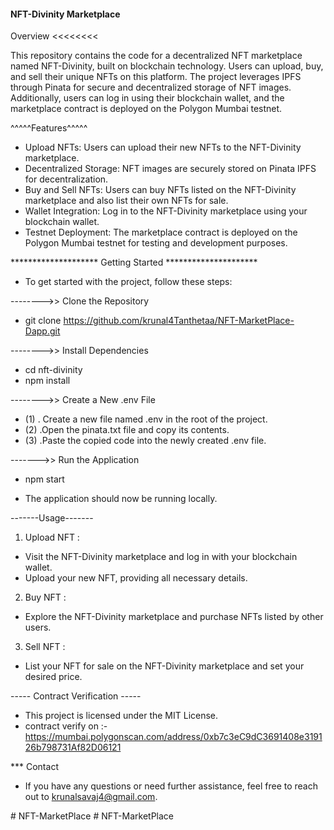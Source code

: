 #### NFT-Divinity Marketplace ####

 Overview <<<<<<<<

This repository contains the code for a decentralized NFT marketplace named NFT-Divinity, built on blockchain technology. Users can upload, buy, and sell their unique NFTs on this platform. The project leverages IPFS through Pinata for secure and decentralized storage of NFT images. Additionally, users can log in using their blockchain wallet, and the marketplace contract is deployed on the Polygon Mumbai testnet.

^^^^^Features^^^^^

* Upload NFTs: Users can upload their new NFTs to the NFT-Divinity marketplace.
* Decentralized Storage: NFT images are securely stored on Pinata IPFS for decentralization.
* Buy and Sell NFTs: Users can buy NFTs listed on the NFT-Divinity marketplace and also list their own NFTs for sale.
* Wallet Integration: Log in to the NFT-Divinity marketplace using your blockchain wallet.
* Testnet Deployment: The marketplace contract is deployed on the Polygon Mumbai testnet for testing and development purposes.


******************** Getting Started *********************
* To get started with the project, follow these steps:

-------->> Clone the Repository
* git clone https://github.com/krunal4Tanthetaa/NFT-MarketPlace-Dapp.git

-------->> Install Dependencies
* cd nft-divinity
* npm install

-------->> Create a New .env File
 * (1) . Create a new file named .env in the root of the project.
 * (2) .Open the pinata.txt file and copy its contents.
 * (3) .Paste the copied code into the newly created .env file.

------->> Run the Application
* npm start

* The application should now be running locally.

-------Usage-------

1. Upload NFT :
* Visit the NFT-Divinity marketplace and log in with your blockchain wallet.
* Upload your new NFT, providing all necessary details.
  
2. Buy NFT    :
* Explore the NFT-Divinity marketplace and purchase NFTs listed by other users.
  
3. Sell NFT   :
* List your NFT for sale on the NFT-Divinity marketplace and set your desired price.
   
----- Contract Verification -----
* This project is licensed under the MIT License.
* contract verify on :-   https://mumbai.polygonscan.com/address/0xb7c3eC9dC3691408e319126b798731Af82D06121

  
*** Contact
* If you have any questions or need further assistance, feel free to reach out to krunalsavaj4@gmail.com.

#   N F T - M a r k e t P l a c e 
 
 #   N F T - M a r k e t P l a c e 
 
 
